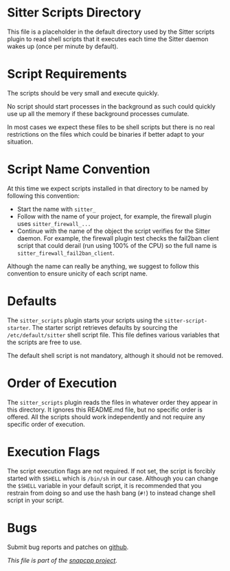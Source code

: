 
# Sitter Scripts Directory

This file is a placeholder in the default directory used by the
Sitter scripts plugin to read shell scripts that it executes
each time the Sitter daemon wakes up (once per minute by default).


# Script Requirements

The scripts should be very small and execute quickly.

No script should start processes in the background as such could quickly
use up all the memory if these background processes cumulate.

In most cases we expect these files to be shell scripts but there is
no real restrictions on the files which could be binaries if better
adapt to your situation.


# Script Name Convention

At this time we expect scripts installed in that directory to be named
by following this convention:

* Start the name with `sitter_`
* Follow with the name of your project, for example, the
  firewall plugin uses `sitter_firewall_...`
* Continue with the name of the object the script verifies for the
  Sitter daemon. For example, the firewall plugin test checks
  the fail2ban client script that could derail (run using 100% of the CPU)
  so the full name is `sitter_firewall_fail2ban_client`.

Although the name can really be anything, we suggest to follow this
convention to ensure unicity of each script name.


# Defaults

The `sitter_scripts` plugin starts your scripts using the
`sitter-script-starter`. The starter script retrieves defaults
by sourcing the `/etc/default/sitter` shell script file.
This file defines various variables that the scripts are free
to use.

The default shell script is not mandatory, although it should not
be removed.


# Order of Execution

The `sitter_scripts` plugin reads the files in whatever order
they appear in this directory. It ignores this README.md file,
but no specific order is offered. All the scripts should work
independently and not require any specific order of execution.


# Execution Flags

The script execution flags are not required. If not set, the
script is forcibly started with `$SHELL` which is `/bin/sh` in
our case. Although you can change the `$SHELL` variable in
your default script, it is recommended that you restrain
from doing so and use the hash bang (`#!`) to instead change
shell script in your script.


# Bugs

Submit bug reports and patches on
[github](https://github.com/m2osw/snapwebsites/issues).


_This file is part of the [snapcpp project](https://snapwebsites.org/)._
